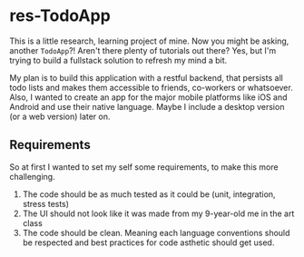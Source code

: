 
# res-TodoApp

This is a little research, learning project of mine.
Now you might be asking, another ``TodoApp``?!
Aren't there plenty of tutorials out there?
Yes, but I'm trying to build a fullstack solution to refresh my mind a bit.

My plan is to build this application with a restful backend, that persists all
todo lists and makes them accessible to friends, co-workers or whatsoever.
Also, I wanted to create an app for the major mobile platforms like iOS and Android
and use their native language. Maybe I include a desktop version (or a web version) later on.

## Requirements

So at first I wanted to set my self some requirements, to make this more challenging.

1. The code should be as much tested as it could be (unit, integration, stress tests)
2. The UI should not look like it was made from my 9-year-old me in the art class
3. The code should be clean. Meaning each language conventions should be respected and best practices for code asthetic should get used.



